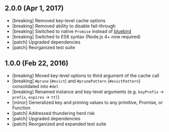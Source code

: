 ## 2.0.0 (Apr 1, 2017)

- [breaking] Removed key-level cache options
- [breaking] Removed ability to disable fail-through
- [breaking] Switched to native `Promise` instead of [bluebird](https://www.npmjs.com/package/bluebird)
- [breaking] Switched to ES6 syntax (Node.js 4+ now required)
- [patch] Upgraded dependencies
- [patch] Reorganized test suite


## 1.0.0 (Feb 22, 2016)

- [breaking] Moved key-level options to third argument of the cache call
- [breaking] `#prune` (`#evict`) and `#prunePattern` (`#evictPattern`) consolidated into `#del`
- [breaking] Renamed instance and key-level arguments (e.g. `keyPrefix` &rarr; `prefix`, `expires` &rarr; `ttl`)
- [minor] Generalized key and priming values to any primitive, Promise, or Function
- [patch] Addressed thundering herd risk
- [patch] Upgraded dependencies
- [patch] Reorganized and expanded test suite
